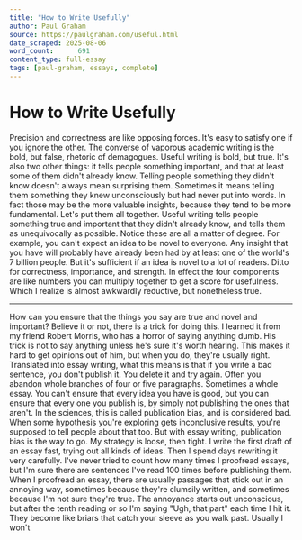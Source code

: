 ```yaml
---
title: "How to Write Usefully"
author: Paul Graham
source: https://paulgraham.com/useful.html
date_scraped: 2025-08-06
word_count:      691
content_type: full-essay
tags: [paul-graham, essays, complete]
---
```


# How to Write Usefully

Precision and correctness are like opposing forces. It's easy to
satisfy one if you ignore the other. The converse of vaporous
academic writing is the bold, but false, rhetoric of demagogues.
Useful writing is bold, but true.
It's also two other things: it tells people something important,
and that at least some of them didn't already know.
Telling people something they didn't know doesn't always mean
surprising them. Sometimes it means telling them something they
knew unconsciously but had never put into words. In fact those may
be the more valuable insights, because they tend to be more
fundamental.
Let's put them all together. Useful writing tells people something
true and important that they didn't already know, and tells them
as unequivocally as possible.
Notice these are all a matter of degree. For example, you can't
expect an idea to be novel to everyone. Any insight that you have
will probably have already been had by at least one of the world's
7 billion people. But it's sufficient if an idea is novel to a lot
of readers.
Ditto for correctness, importance, and strength. In effect the four
components are like numbers you can multiply together to get a score
for usefulness. Which I realize is almost awkwardly reductive, but
nonetheless true.
_____
How can you ensure that the things you say are true and novel and
important? Believe it or not, there is a trick for doing this. I
learned it from my friend Robert Morris, who has a horror of saying
anything dumb. His trick is not to say anything unless he's sure
it's worth hearing. This makes it hard to get opinions out of him,
but when you do, they're usually right.
Translated into essay writing, what this means is that if you write
a bad sentence, you don't publish it. You delete it and try again.
Often you abandon whole branches of four or five paragraphs. Sometimes
a whole essay.
You can't ensure that every idea you have is good, but you can
ensure that every one you publish is, by simply not publishing the
ones that aren't.
In the sciences, this is called publication bias, and is considered
bad. When some hypothesis you're exploring gets inconclusive results,
you're supposed to tell people about that too. But with essay
writing, publication bias is the way to go.
My strategy is loose, then tight. I write the first draft of an
essay fast, trying out all kinds of ideas. Then I spend days rewriting
it very carefully.
I've never tried to count how many times I proofread essays, but
I'm sure there are sentences I've read 100 times before publishing
them. When I proofread an essay, there are usually passages that
stick out in an annoying way, sometimes because they're clumsily
written, and sometimes because I'm not sure they're true. The
annoyance starts out unconscious, but after the tenth reading or
so I'm saying "Ugh, that part" each time I hit it. They become like
briars that catch your sleeve as you walk past. Usually I won't
